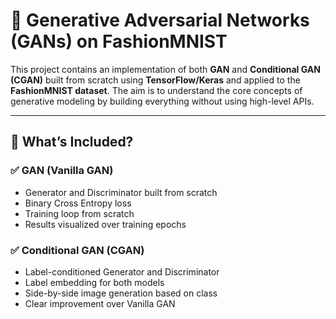 # 🧠 Generative Adversarial Networks (GANs) on FashionMNIST

This project contains an implementation of both **GAN** and **Conditional GAN (CGAN)** built from scratch using **TensorFlow/Keras** and applied to the **FashionMNIST dataset**. The aim is to understand the core concepts of generative modeling by building everything without using high-level APIs.

---

## 📌 What’s Included?

### ✅ GAN (Vanilla GAN)
- Generator and Discriminator built from scratch
- Binary Cross Entropy loss
- Training loop from scratch
- Results visualized over training epochs

### ✅ Conditional GAN (CGAN)
- Label-conditioned Generator and Discriminator
- Label embedding for both models
- Side-by-side image generation based on class
- Clear improvement over Vanilla GAN

